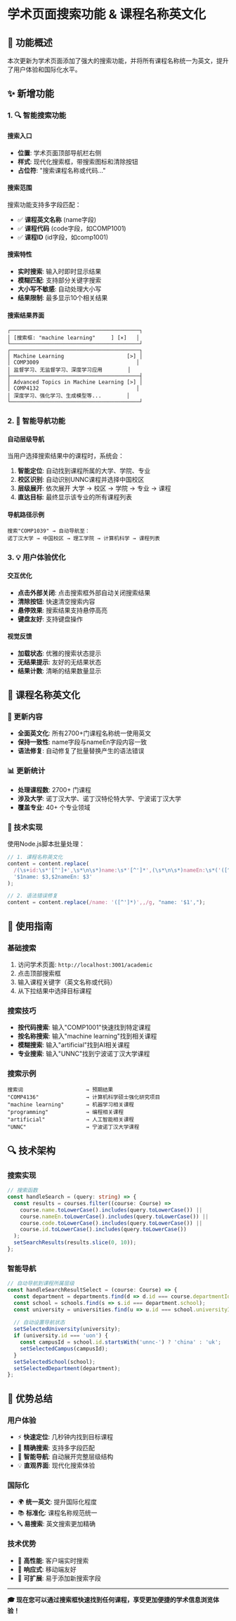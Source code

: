 # 学术页面搜索功能 & 课程名称英文化

## 🎯 功能概述

本次更新为学术页面添加了强大的搜索功能，并将所有课程名称统一为英文，提升了用户体验和国际化水平。

## ✨ 新增功能

### 1. 🔍 智能搜索功能

#### 搜索入口
- **位置**: 学术页面顶部导航栏右侧
- **样式**: 现代化搜索框，带搜索图标和清除按钮
- **占位符**: "搜索课程名称或代码..."

#### 搜索范围
搜索功能支持多字段匹配：
- ✅ **课程英文名称** (name字段)
- ✅ **课程代码** (code字段，如COMP1001)  
- ✅ **课程ID** (id字段，如comp1001)

#### 搜索特性
- **实时搜索**: 输入时即时显示结果
- **模糊匹配**: 支持部分关键字搜索
- **大小写不敏感**: 自动处理大小写
- **结果限制**: 最多显示10个相关结果

#### 搜索结果界面
```
┌─────────────────────────────────────────┐
│ [搜索框: "machine learning"     ] [×]   │
└─────────────────────────────────────────┘
┌─────────────────────────────────────────┐
│ Machine Learning                    [>] │
│ COMP3009                               │
│ 监督学习、无监督学习、深度学习应用        │
├─────────────────────────────────────────┤
│ Advanced Topics in Machine Learning [>] │
│ COMP4132                               │
│ 深度学习、强化学习、生成模型等...        │
└─────────────────────────────────────────┘
```

### 2. 🚀 智能导航功能

#### 自动层级导航
当用户选择搜索结果中的课程时，系统会：

1. **智能定位**: 自动找到课程所属的大学、学院、专业
2. **校区识别**: 自动识别UNNC课程并选择中国校区
3. **层级展开**: 依次展开 大学 → 校区 → 学院 → 专业 → 课程
4. **直达目标**: 最终显示该专业的所有课程列表

#### 导航路径示例
```
搜索"COMP1039" → 自动导航至：
诺丁汉大学 → 中国校区 → 理工学院 → 计算机科学 → 课程列表
```

### 3. 💡 用户体验优化

#### 交互优化
- **点击外部关闭**: 点击搜索框外部自动关闭搜索结果
- **清除按钮**: 快速清空搜索内容
- **悬停效果**: 搜索结果支持悬停高亮
- **键盘友好**: 支持键盘操作

#### 视觉反馈
- **加载状态**: 优雅的搜索状态提示
- **无结果提示**: 友好的无结果状态
- **结果计数**: 清晰的结果数量显示

## 📝 课程名称英文化

### 🔄 更新内容
- **全面英文化**: 所有2700+门课程名称统一使用英文
- **保持一致性**: name字段与nameEn字段内容一致
- **语法修复**: 自动修复了批量替换产生的语法错误

### 📊 更新统计
- **处理课程数**: 2700+ 门课程
- **涉及大学**: 诺丁汉大学、诺丁汉特伦特大学、宁波诺丁汉大学
- **覆盖专业**: 40+ 个专业领域

### 🔧 技术实现
使用Node.js脚本批量处理：
```javascript
// 1. 课程名称英文化
content = content.replace(
  /(\s+id:\s*'[^']+',\s*\n\s*)name:\s*'[^']*',(\s*\n\s*)nameEn:\s*('([^']*)',)/g,
  '$1name: $3,$2nameEn: $3'
);

// 2. 语法错误修复  
content = content.replace(/name: '([^']*)',,/g, "name: '$1',");
```

## 🧪 使用指南

### 基础搜索
1. 访问学术页面: `http://localhost:3001/academic`
2. 点击顶部搜索框
3. 输入课程关键字（英文名称或代码）
4. 从下拉结果中选择目标课程

### 搜索技巧
- **按代码搜索**: 输入"COMP1001"快速找到特定课程
- **按名称搜索**: 输入"machine learning"找到相关课程
- **模糊搜索**: 输入"artificial"找到AI相关课程
- **专业搜索**: 输入"UNNC"找到宁波诺丁汉大学课程

### 搜索示例
```
搜索词                    → 预期结果
"COMP4136"               → 计算机科学硕士强化研究项目
"machine learning"       → 机器学习相关课程
"programming"            → 编程相关课程
"artificial"             → 人工智能相关课程
"UNNC"                   → 宁波诺丁汉大学课程
```

## 🔍 技术架构

### 搜索实现
```typescript
// 搜索函数
const handleSearch = (query: string) => {
  const results = courses.filter((course: Course) => 
    course.name.toLowerCase().includes(query.toLowerCase()) ||
    course.nameEn.toLowerCase().includes(query.toLowerCase()) ||
    course.code.toLowerCase().includes(query.toLowerCase()) ||
    course.id.toLowerCase().includes(query.toLowerCase())
  );
  setSearchResults(results.slice(0, 10));
};
```

### 智能导航
```typescript
// 自动导航到课程所属层级
const handleSearchResultSelect = (course: Course) => {
  const department = departments.find(d => d.id === course.departmentId);
  const school = schools.find(s => s.id === department.school);
  const university = universities.find(u => u.id === school.universityId);
  
  // 自动设置导航状态
  setSelectedUniversity(university);
  if (university.id === 'uon') {
    const campusId = school.id.startsWith('unnc-') ? 'china' : 'uk';
    setSelectedCampus(campusId);
  }
  setSelectedSchool(school);
  setSelectedDepartment(department);
};
```

## 🎉 优势总结

### 用户体验
- ⚡ **快速定位**: 几秒钟内找到目标课程
- 🎯 **精确搜索**: 支持多字段匹配
- 🔄 **智能导航**: 自动展开完整层级结构
- 💡 **直观界面**: 现代化搜索体验

### 国际化
- 🌍 **统一英文**: 提升国际化程度
- 📚 **标准化**: 课程名称规范统一
- 🔤 **易搜索**: 英文搜索更加精确

### 技术优势
- 🚀 **高性能**: 客户端实时搜索
- 📱 **响应式**: 移动端友好
- 🔧 **可扩展**: 易于添加新搜索字段

---

**🎓 现在您可以通过搜索框快速找到任何课程，享受更加便捷的学术信息浏览体验！** 